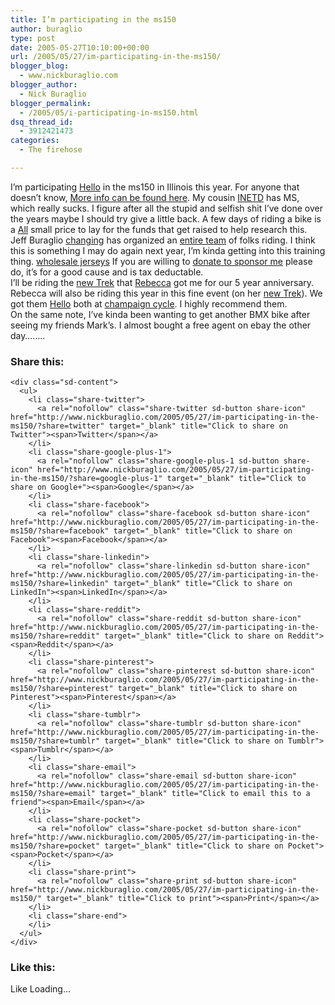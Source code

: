 ```yaml
---
title: I’m participating in the ms150
author: buraglio
type: post
date: 2005-05-27T10:10:00+00:00
url: /2005/05/27/im-participating-in-the-ms150/
blogger_blog:
  - www.nickburaglio.com
blogger_author:
  - Nick Buraglio
blogger_permalink:
  - /2005/05/i-participating-in-ms150.html
dsq_thread_id:
  - 3912421473
categories:
  - The firehose

---
```

<div>
</div>

I&#8217;m participating [Hello][1] in the ms150 in Illinois this year. For anyone that doesn&#8217;t know,  [More info can be found here][2]. My cousin [INETD][3] has MS, which really sucks. I figure after all the stupid and selfish shit I&#8217;ve done over the years maybe I should try give a little back. A few days of riding a bike is a [All][4] small price to lay for the funds that get raised to help research this.  
Jeff Buraglio [changing][5] has organized an [entire team][6] of folks riding. I think this is something I may do again next year, I&#8217;m kinda getting into this training thing. [wholesale jerseys][7] If you are willing to  [donate to sponsor me][8] please do, it&#8217;s for a good cause and is tax deductable.  
I&#8217;ll be riding the [new Trek][9] that [Rebecca][10] got me for our 5 year anniversary. Rebecca will also be riding this year in this fine event (on her [new Trek][11]). We got them [Hello][12] both at [champaign cycle][13]. I highly recommend them.  
On the same note, I&#8217;ve kinda been wanting to get another BMX bike after seeing my friends Mark&#8217;s. I almost bought a free agent on ebay the other day&#8230;&#8230;..

<div>
</div>

<div class="sharedaddy sd-sharing-enabled">
  <div class="robots-nocontent sd-block sd-social sd-social-icon-text sd-sharing">
    <h3 class="sd-title">
      Share this:
    </h3>
    
    <div class="sd-content">
      <ul>
        <li class="share-twitter">
          <a rel="nofollow" class="share-twitter sd-button share-icon" href="http://www.nickburaglio.com/2005/05/27/im-participating-in-the-ms150/?share=twitter" target="_blank" title="Click to share on Twitter"><span>Twitter</span></a>
        </li>
        <li class="share-google-plus-1">
          <a rel="nofollow" class="share-google-plus-1 sd-button share-icon" href="http://www.nickburaglio.com/2005/05/27/im-participating-in-the-ms150/?share=google-plus-1" target="_blank" title="Click to share on Google+"><span>Google</span></a>
        </li>
        <li class="share-facebook">
          <a rel="nofollow" class="share-facebook sd-button share-icon" href="http://www.nickburaglio.com/2005/05/27/im-participating-in-the-ms150/?share=facebook" target="_blank" title="Click to share on Facebook"><span>Facebook</span></a>
        </li>
        <li class="share-linkedin">
          <a rel="nofollow" class="share-linkedin sd-button share-icon" href="http://www.nickburaglio.com/2005/05/27/im-participating-in-the-ms150/?share=linkedin" target="_blank" title="Click to share on LinkedIn"><span>LinkedIn</span></a>
        </li>
        <li class="share-reddit">
          <a rel="nofollow" class="share-reddit sd-button share-icon" href="http://www.nickburaglio.com/2005/05/27/im-participating-in-the-ms150/?share=reddit" target="_blank" title="Click to share on Reddit"><span>Reddit</span></a>
        </li>
        <li class="share-pinterest">
          <a rel="nofollow" class="share-pinterest sd-button share-icon" href="http://www.nickburaglio.com/2005/05/27/im-participating-in-the-ms150/?share=pinterest" target="_blank" title="Click to share on Pinterest"><span>Pinterest</span></a>
        </li>
        <li class="share-tumblr">
          <a rel="nofollow" class="share-tumblr sd-button share-icon" href="http://www.nickburaglio.com/2005/05/27/im-participating-in-the-ms150/?share=tumblr" target="_blank" title="Click to share on Tumblr"><span>Tumblr</span></a>
        </li>
        <li class="share-email">
          <a rel="nofollow" class="share-email sd-button share-icon" href="http://www.nickburaglio.com/2005/05/27/im-participating-in-the-ms150/?share=email" target="_blank" title="Click to email this to a friend"><span>Email</span></a>
        </li>
        <li class="share-pocket">
          <a rel="nofollow" class="share-pocket sd-button share-icon" href="http://www.nickburaglio.com/2005/05/27/im-participating-in-the-ms150/?share=pocket" target="_blank" title="Click to share on Pocket"><span>Pocket</span></a>
        </li>
        <li class="share-print">
          <a rel="nofollow" class="share-print sd-button share-icon" href="http://www.nickburaglio.com/2005/05/27/im-participating-in-the-ms150/" target="_blank" title="Click to print"><span>Print</span></a>
        </li>
        <li class="share-end">
        </li>
      </ul>
    </div>
  </div>
</div>

<div class='sharedaddy sd-block sd-like jetpack-likes-widget-wrapper jetpack-likes-widget-unloaded' id='like-post-wrapper-48284323-403-58a11d01a0245'>
  <h3 class="sd-title">
    Like this:
  </h3>
  
  <div class='likes-widget-placeholder post-likes-widget-placeholder' style='height: 55px'>
    <span class='button'><span>Like</span></span> <span class="loading">Loading&#8230;</span>
  </div>
  
  <p>
    <span class='sd-text-color'></span><a class='sd-link-color'></a></div>

 [1]: https://corpodevolta.com.br/hello-world/
 [2]: http://events.msillinois.org/site/PageServer?pagename=05MS150_det_home
 [3]: http://inetd.org.tr/duyurular/google-yasaklari-hakkinda-inetd-bildirgesi/
 [4]: http://www.seemdigitalsolutions.com/3-things-all-sports-uniforms-should-do/
 [5]: http://www.nickburaglio.com/2005/05/26/ahhhh-the-blog-ever-changing/
 [6]: http://teamremarkable.org/
 [7]: http://www.cheapujerseys.com
 [8]: https://secure2.convio.net/msil/site/Donation?ACTION=SHOW_DONATION_OPTIONS&CAMPAIGN_ID=1161&PROXY_ID=1189673&FR_ID=1060&JServSessionIdr001=34vgpd9hg1.app1b
 [9]: http://www2.trekbikes.com/Bikes/City_Bike_Path/Hybrid/FX/7300_FX/index.php
 [10]: http://www.buraglio.com/rebecca/
 [11]: http://www2.trekbikes.com/Bikes/City_Bike_Path/Hybrid/Hybrid/7300/index.php
 [12]: http://alisa-pogarskaya.ru/hello-world/
 [13]: http://www.champaigncycle.com/